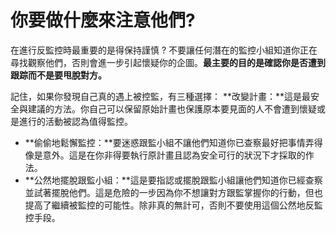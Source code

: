 [Title]: # (你可以做什麼來注意他們?)
[Difficulty]: # (行家)
[Order]: # (18)

# 你要做什麼來注意他們?

在進行反監控時最重要的是得保持謹慎 ? 不要讓任何潛在的監控小組知道你正在尋找觀察他們，否則會進一步引起懷疑你的企圖。**最主要的目的是確認你是否遭到跟踪而不是要甩脫對方。**

記住，如果你發現自己真的遇上被控監，有三種選擇：
**改變計畫：**這是最安全與建議的方法。你自己可以保留原始計畫也保護原本要見面的人不會遭到懷疑或是進行的活動被認為值得監控。
* **偷偷地鬆懈監控：**要迷惑跟監小組不讓他們知道你已查察最好把事情弄得像是意外。這是在你非得要執行原計畫且認為安全可行的狀況下才採取的作法。
* **公然地擺脫跟監小組：**這是要指認或擺脫跟監小組讓他們知道你已經查察並試著擺脫他們。這是危險的一步因為你不想讓對方跟監掌握你的行動，但也提高了繼續被監控的可能性。除非真的無計可，否則不要使用這個公然地反監控手段。